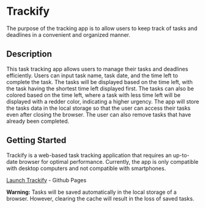 # Trackify

The purpose of the tracking app is to allow users to keep track of tasks and deadlines in a convenient and organized manner.

## Description

This task tracking app allows users to manage their tasks and deadlines efficiently. Users can input task name, task date, and the time left to complete the task. The tasks will be displayed based on the time left, with the task having the shortest time left displayed first. The tasks can also be colored based on the time left, where a task with less time left will be displayed with a redder color, indicating a higher urgency. The app will store the tasks data in the local storage so that the user can access their tasks even after closing the browser. The user can also remove tasks that have already been completed.

## Getting Started

Trackify is a web-based task tracking application that requires an up-to-date browser for optimal performance. Currently, the app is only compatible with desktop computers and not compatible with smartphones.

[Launch Trackify](https://d0odi.github.io/Trackify-React-WebApp/) - Github Pages

**Warning:** Tasks will be saved automatically in the local storage of a browser. However, clearing the cache will result in the loss of saved tasks.
